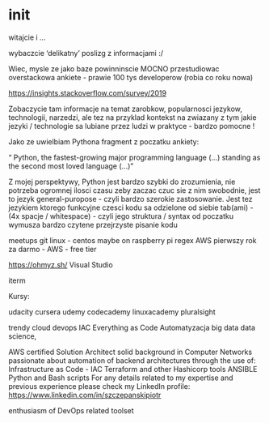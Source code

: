 

# init

witajcie i ... 

wybaczcie ‘delikatny’ poslizg z informacjami :/ 

Wiec, mysle ze jako baze powinninscie MOCNO przestudiowac overstackowa ankiete - prawie 100 tys developerow (robia co roku nowa)

https://insights.stackoverflow.com/survey/2019


Zobaczycie tam informacje na temat zarobkow, popularnosci jezykow, technologii, narzedzi, 
ale tez  na przyklad kontekst na zwiazany z tym jakie jezyki / technologie sa lubiane przez ludzi w praktyce   - bardzo pomocne !  

Jako ze uwielbiam Pythona fragment z poczatku ankiety: 

“ Python, the fastest-growing major programming language (...) standing as the second most loved language (...)” 


Z mojej perspektywy, Python jest bardzo szybki do zrozumienia, nie potrzeba ogromnej ilosci czasu zeby zaczac czuc sie z nim swobodnie, jest to jezyk general-puropose - czyli bardzo szerokie zastosowanie. 
Jest tez jezykiem ktorego funkcyjne czesci kodu sa odzielone od siebie tab(ami) - (4x spacje / whitespace)  - czyli jego struktura / syntax od poczatku wymusza bardzo czytene przejrzyste pisanie kodu

meetups
git
linux - centos maybe on raspberry pi
regex 
AWS pierwszy rok za darmo - AWS - free tier

https://ohmyz.sh/
Visual Studio 

iterm

Kursy:

udacity 
cursera
udemy
codecademy
linuxacademy
pluralsight

trendy
cloud
devops
IAC
Everything as Code
Automatyzacja
big data
data science, 











   



AWS certified Solution Architect
solid background in Computer Networks
passionate about automation of backend architectures through the use of:
Infrastructure as Code - IAC
Terraform and other Hashicorp tools
ANSIBLE
Python and Bash scripts
For any details related to my expertise and previous experience please check my LinkedIn profile:
https://www.linkedin.com/in/szczepanskipiotr

enthusiasm of DevOps  related toolset












